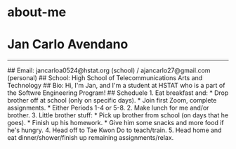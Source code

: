 # about-me
<h1>Jan Carlo Avendano</h1>
<hr>
## Email:
jancarloa0524@hstat.org (school) / ajancarlo27@gmail.com (personal)
## School: 
High School of Telecommunications Arts and Technology
## Bio: 
Hi, I'm Jan, and I'm a student at HSTAT who is a part of the Softwre Engineering Program! 
## Scheduele
1. Eat breakfast and:
    * Drop brother off at school (only on specific days).
    * Join first Zoom, complete assignments.
        * Either Periods 1-4 or 5-8.
2. Make lunch for me and/or brother.
3. Little brother stuff:
    * Pick up brother from school (on days that he goes).
    * Finish up his homework.
    * Give him some snacks and more food if he's hungry.
4. Head off to Tae Kwon Do to teach/train. 
5. Head home and eat dinner/shower/finish up remaining assignments/relax. 
